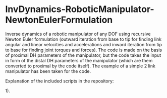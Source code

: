 # InvDynamics-RoboticManipulator-NewtonEulerFormulation
Inverse dynamics of a robotic manipulator of any DOF using recursive Newton Euler formulation (outward iteration from base to tip for finding link angular and linear velocities and accelerations and inward iteration from tip to base for finding joint torques and forces). The code is made on the basis of proximal DH parameters of the manipulator, but the code takes the input in form of the distal DH parameters of the manipulator (which are them converted to proximal by the code itself). 
The example of a simple 2 link manipulator has been taken for the code.

Explanation of the included scripts in the repository:

1). 
